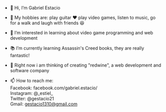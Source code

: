 - 👋 Hi, I’m Gabriel Estacio
- :guitar: My hobbies are: play guitar ♥ play video games, listen to music, go for a walk and laugh with friends :laughing:
- 👀 I’m interested in learning about video game programming and web development
- :books: I’m currently learning Assassin's Creed books, they are really fantastic!
- :wine_glass: Right now i am thinking of creating "redwine", a web development and software company

- 📫 How to reach me:<br>
    Facebook: facebook.com/gabriel.estacio/ <br>
    Instagram: @\_estiel\_ <br>
    Twitter: @gestacio21 <br>
    Gmail: gestacio1310@gmail.com <br>

<!---
gestacio/gestacio is a ✨ special ✨ repository because its `README.md` (this file) appears on your GitHub profile.
You can click the Preview link to take a look at your changes.
--->
